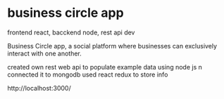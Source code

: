 # business circle app
 frontend react, bacckend node, rest api dev

 Business Circle app, a social platform where businesses can exclusively interact with one another.

 created own rest web api to populate example data using node js n connected it to mongodb
 used react redux to store info

 http://localhost:3000/
